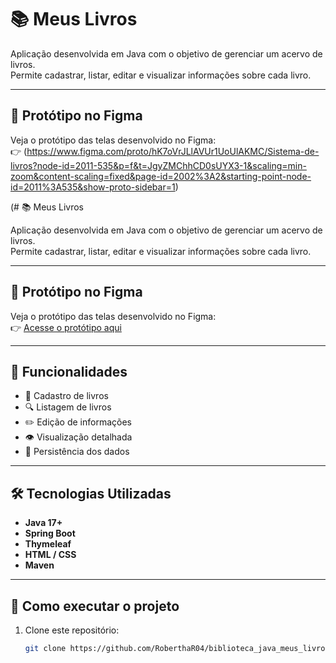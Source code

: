 # 📚 Meus Livros

Aplicação desenvolvida em Java com o objetivo de gerenciar um acervo de livros.  
Permite cadastrar, listar, editar e visualizar informações sobre cada livro.

---

## 🎨 Protótipo no Figma

Veja o protótipo das telas desenvolvido no Figma:  
👉 (https://www.figma.com/proto/hK7oVrJLlAVUr1UoUlAKMC/Sistema-de-livros?node-id=2011-535&p=f&t=JgyZMChhCD0sUYX3-1&scaling=min-zoom&content-scaling=fixed&page-id=2002%3A2&starting-point-node-id=2011%3A535&show-proto-sidebar=1)

(# 📚 Meus Livros

Aplicação desenvolvida em Java com o objetivo de gerenciar um acervo de livros.  
Permite cadastrar, listar, editar e visualizar informações sobre cada livro.

---

## 🎨 Protótipo no Figma

Veja o protótipo das telas desenvolvido no Figma:  
👉 [Acesse o protótipo aqui](https://www.figma.com/proto/hK7oVrJLlAVUr1UoUlAKMC/Sistema-de-livros?node-id=2011-535&p=f&t=JgyZMChhCD0sUYX3-1&scaling=min-zoom&content-scaling=fixed&page-id=2002%3A2&starting-point-node-id=2011%3A535&show-proto-sidebar=1)

---

## 🧠 Funcionalidades

- 📖 Cadastro de livros  
- 🔍 Listagem de livros  
- ✏️ Edição de informações  
- 👁️ Visualização detalhada  
- 💾 Persistência dos dados  

---

## 🛠️ Tecnologias Utilizadas

- **Java 17+**  
- **Spring Boot**  
- **Thymeleaf**  
- **HTML / CSS**  
- **Maven**  

---

## 🚀 Como executar o projeto

1. Clone este repositório:
   ```bash
   git clone https://github.com/RoberthaR04/biblioteca_java_meus_livros.git



